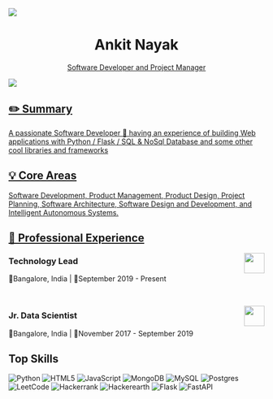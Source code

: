 

![](https://i.imgur.com/waxVImv.png)
<h1  align="center">Ankit Nayak</h1>
<p align="center"><a href="www.linkedin.com/in/ankit-nayak21">Software Developer and Project Manager</p>

![](https://i.imgur.com/waxVImv.png)

<!-- <h3  align="center">Making an effort to deliver the finest program that runs your mind</h3> -->

<h2  align="left">✏️ Summary</h2>

<p> 
  A passionate Software Developer 🚀 having an experience of building Web applications with Python / Flask / SQL & NoSql Database and some other cool libraries and frameworks
</p>


<h2>💡 Core Areas</h2>

Software Development, Product Management, Product Design, Project Planning, Software Architecture, Software Design and Development, and Intelligent Autonomous Systems.

<h2>💼 Professional Experience</h2>
<a  href="https://www.knowledgelens.com/"> <img  align='right'  src="https://www.knowledgelens.com/new-launch/assets/img/kl-logo.png"  height="40"></a>
<h3  align="left">Technology Lead</h3>
<p  align='left'>📍Bangalore, India | 📅September 2019 - Present</p>

<br>

<a  href="https://www.knowledgelens.com/"> <img  align='right'  src="https://www.knowledgelens.com/new-launch/assets/img/kl-logo.png"  height="40"></a>
<h3  align="left">Jr. Data Scientist</h3>
<p  align='left'>📍Bangalore, India | 📅November 2017 - September 2019</p>



<h2>Top Skills</h2>

![Python](https://img.shields.io/badge/python-3670A0?style=for-the-badge&logo=python&logoColor=ffdd54) 
![HTML5](https://img.shields.io/badge/html5-%23E34F26.svg?style=for-the-badge&logo=html5&logoColor=white)
![JavaScript](https://img.shields.io/badge/javascript-%23323330.svg?style=for-the-badge&logo=javascript&logoColor=%23F7DF1E)
![MongoDB](https://img.shields.io/badge/MongoDB-%234ea94b.svg?style=for-the-badge&logo=mongodb&logoColor=white)
![MySQL](https://img.shields.io/badge/mysql-%2300f.svg?style=for-the-badge&logo=mysql&logoColor=white)
![Postgres](https://img.shields.io/badge/postgres-%23316192.svg?style=for-the-badge&logo=postgresql&logoColor=white)
![LeetCode](https://img.shields.io/badge/LeetCode-000000?style=for-the-badge&logo=LeetCode&logoColor=#d16c06)
![Hackerrank](https://img.shields.io/badge/-Hackerrank-2EC866?style=for-the-badge&logo=HackerRank&logoColor=white)
![Hackerearth](https://img.shields.io/badge/HackerEarth-%232C3454.svg?&style=for-the-badge&logo=HackerEarth&logoColor=Blue)
![Flask](https://img.shields.io/badge/flask-%23000.svg?style=for-the-badge&logo=flask&logoColor=white)
![FastAPI](https://img.shields.io/badge/FastAPI-005571?style=for-the-badge&logo=fastapi)


<br>
